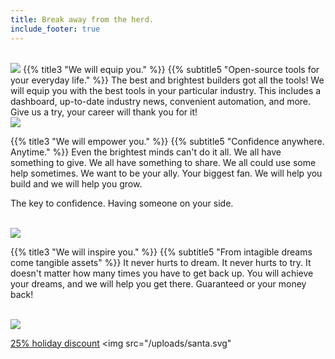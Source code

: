 ```yaml
---
title: Break away from the herd.
include_footer: true
---
```

<br>
<img src="/uploads/herd2.svg" 
<br>
{{% title3 "We will equip you." %}}
{{% subtitle5 "Open-source tools for your everyday life." %}}
The best and brightest builders got all the tools!  We will equip you with the best tools in your particular industry.  This includes a dashboard, up-to-date industry news, convenient automation, and more.  Give us a try, your career will thank you for it!

<br>
<img src="/uploads/devices2.svg" 
<br>

{{% title3 "We will empower you." %}}
{{% subtitle5 "Confidence anywhere.  Anytime." %}}
Even the brightest minds can't do it all.  We all have something to give.  We all have something to share.  We all could use some help sometimes.  We want to be your ally.  Your biggest fan.  We will help you build and we will help you grow.

The key to confidence.  Having someone on your side.

<br>
<img src="/uploads/world.svg" 
<br>

{{% title3 "We will inspire you." %}}
{{% subtitle5 "From intagible dreams come tangible assets" %}}
It never hurts to dream.  It never hurts to try.  It doesn't matter how many times you have to get back up.  You will achieve your dreams, and we will help you get there.  Guaranteed or your money back!

<br>
<img src="/uploads/inspire.svg" 
<br>

 <br>

 <a href="https://blog.workmates.live/workmates-holiday-season-discount">25% holiday discount</a> 
<img src="/uploads/santa.svg" 
<br>
 <br>

